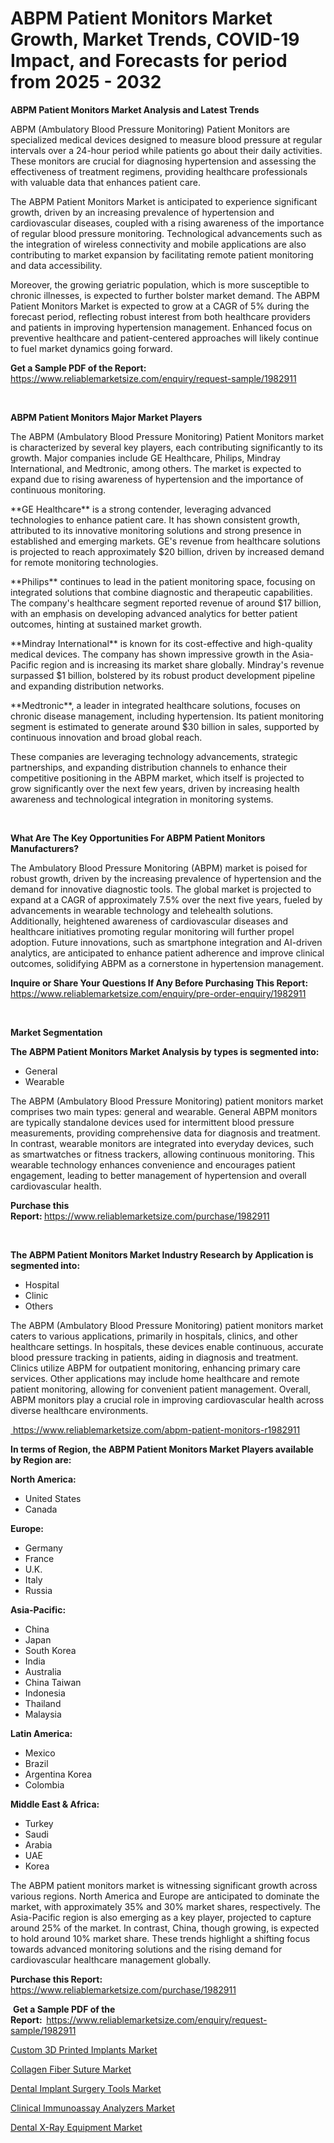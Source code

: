 <p><h1>ABPM Patient Monitors Market Growth, Market Trends, COVID-19 Impact, and Forecasts for period from 2025 - 2032</h1></p><p><strong>ABPM Patient Monitors Market Analysis and Latest Trends</strong></p>
<p><p>ABPM (Ambulatory Blood Pressure Monitoring) Patient Monitors are specialized medical devices designed to measure blood pressure at regular intervals over a 24-hour period while patients go about their daily activities. These monitors are crucial for diagnosing hypertension and assessing the effectiveness of treatment regimens, providing healthcare professionals with valuable data that enhances patient care.</p><p>The ABPM Patient Monitors Market is anticipated to experience significant growth, driven by an increasing prevalence of hypertension and cardiovascular diseases, coupled with a rising awareness of the importance of regular blood pressure monitoring. Technological advancements such as the integration of wireless connectivity and mobile applications are also contributing to market expansion by facilitating remote patient monitoring and data accessibility.</p><p>Moreover, the growing geriatric population, which is more susceptible to chronic illnesses, is expected to further bolster market demand. The ABPM Patient Monitors Market is expected to grow at a CAGR of 5% during the forecast period, reflecting robust interest from both healthcare providers and patients in improving hypertension management. Enhanced focus on preventive healthcare and patient-centered approaches will likely continue to fuel market dynamics going forward.</p></p>
<p><strong>Get a Sample PDF of the Report:&nbsp;</strong> <a href="https://www.reliablemarketsize.com/enquiry/request-sample/1982911?utm_campaign=1991&utm_medium=2&utm_source=Github&utm_content=ia&utm_term=05032025&utm_id=abpm-patient-monitors">https://www.reliablemarketsize.com/enquiry/request-sample/1982911</a></p>
<p>&nbsp;</p>
<p><strong>ABPM Patient Monitors Major Market Players</strong></p>
<p><p>The ABPM (Ambulatory Blood Pressure Monitoring) Patient Monitors market is characterized by several key players, each contributing significantly to its growth. Major companies include GE Healthcare, Philips, Mindray International, and Medtronic, among others. The market is expected to expand due to rising awareness of hypertension and the importance of continuous monitoring. </p><p>**GE Healthcare** is a strong contender, leveraging advanced technologies to enhance patient care. It has shown consistent growth, attributed to its innovative monitoring solutions and strong presence in established and emerging markets. GE's revenue from healthcare solutions is projected to reach approximately $20 billion, driven by increased demand for remote monitoring technologies.</p><p>**Philips** continues to lead in the patient monitoring space, focusing on integrated solutions that combine diagnostic and therapeutic capabilities. The company's healthcare segment reported revenue of around $17 billion, with an emphasis on developing advanced analytics for better patient outcomes, hinting at sustained market growth.</p><p>**Mindray International** is known for its cost-effective and high-quality medical devices. The company has shown impressive growth in the Asia-Pacific region and is increasing its market share globally. Mindray's revenue surpassed $1 billion, bolstered by its robust product development pipeline and expanding distribution networks.</p><p>**Medtronic**, a leader in integrated healthcare solutions, focuses on chronic disease management, including hypertension. Its patient monitoring segment is estimated to generate around $30 billion in sales, supported by continuous innovation and broad global reach.</p><p>These companies are leveraging technology advancements, strategic partnerships, and expanding distribution channels to enhance their competitive positioning in the ABPM market, which itself is projected to grow significantly over the next few years, driven by increasing health awareness and technological integration in monitoring systems.</p></p>
<p>&nbsp;</p>
<p><strong>What Are The Key Opportunities For ABPM Patient Monitors Manufacturers?</strong></p>
<p><p>The Ambulatory Blood Pressure Monitoring (ABPM) market is poised for robust growth, driven by the increasing prevalence of hypertension and the demand for innovative diagnostic tools. The global market is projected to expand at a CAGR of approximately 7.5% over the next five years, fueled by advancements in wearable technology and telehealth solutions. Additionally, heightened awareness of cardiovascular diseases and healthcare initiatives promoting regular monitoring will further propel adoption. Future innovations, such as smartphone integration and AI-driven analytics, are anticipated to enhance patient adherence and improve clinical outcomes, solidifying ABPM as a cornerstone in hypertension management.</p></p>
<p><strong>Inquire or Share Your Questions If Any Before Purchasing This Report:</strong> <a href="https://www.reliablemarketsize.com/enquiry/pre-order-enquiry/1982911?utm_campaign=1991&utm_medium=2&utm_source=Github&utm_content=ia&utm_term=05032025&utm_id=abpm-patient-monitors">https://www.reliablemarketsize.com/enquiry/pre-order-enquiry/1982911</a></p>
<p>&nbsp;</p>
<p><strong>Market Segmentation</strong></p>
<p><strong>The ABPM Patient Monitors Market Analysis by types is segmented into:</strong></p>
<p><ul><li>General</li><li>Wearable</li></ul></p>
<p><p>The ABPM (Ambulatory Blood Pressure Monitoring) patient monitors market comprises two main types: general and wearable. General ABPM monitors are typically standalone devices used for intermittent blood pressure measurements, providing comprehensive data for diagnosis and treatment. In contrast, wearable monitors are integrated into everyday devices, such as smartwatches or fitness trackers, allowing continuous monitoring. This wearable technology enhances convenience and encourages patient engagement, leading to better management of hypertension and overall cardiovascular health.</p></p>
<p><strong>Purchase this Report:&nbsp;</strong><a href="https://www.reliablemarketsize.com/purchase/1982911?utm_campaign=1991&utm_medium=2&utm_source=Github&utm_content=ia&utm_term=05032025&utm_id=abpm-patient-monitors">https://www.reliablemarketsize.com/purchase/1982911</a></p>
<p>&nbsp;</p>
<p><strong>The ABPM Patient Monitors Market Industry Research by Application is segmented into:</strong></p>
<p><ul><li>Hospital</li><li>Clinic</li><li>Others</li></ul></p>
<p><p>The ABPM (Ambulatory Blood Pressure Monitoring) patient monitors market caters to various applications, primarily in hospitals, clinics, and other healthcare settings. In hospitals, these devices enable continuous, accurate blood pressure tracking in patients, aiding in diagnosis and treatment. Clinics utilize ABPM for outpatient monitoring, enhancing primary care services. Other applications may include home healthcare and remote patient monitoring, allowing for convenient patient management. Overall, ABPM monitors play a crucial role in improving cardiovascular health across diverse healthcare environments.</p></p>
<p><a href="https://www.reliablemarketsize.com/abpm-patient-monitors-r1982911?utm_campaign=1991&utm_medium=2&utm_source=Github&utm_content=ia&utm_term=05032025&utm_id=abpm-patient-monitors">&nbsp;https://www.reliablemarketsize.com/abpm-patient-monitors-r1982911</a></p>
<p><strong>In terms of Region, the ABPM Patient Monitors Market Players available by Region are:</strong></p>
<p>
    <p> <strong> North America: </strong>
        <ul>
            <li>United States</li>
            <li>Canada</li>
        </ul>
        </p> 
    <p> <strong> Europe: </strong>
        <ul>
            <li>Germany</li>
            <li>France</li>
            <li>U.K.</li>
            <li>Italy</li>
            <li>Russia</li>
        </ul>
        </p> 
    <p> <strong> Asia-Pacific: </strong>
        <ul>
            <li>China</li>
            <li>Japan</li>
            <li>South Korea</li>
            <li>India</li>
            <li>Australia</li>
            <li>China Taiwan</li>
            <li>Indonesia</li>
            <li>Thailand</li>
            <li>Malaysia</li>
        </ul>
        </p> 
    <p> <strong> Latin America: </strong>
        <ul>
            <li>Mexico</li>
            <li>Brazil</li>
            <li>Argentina Korea</li>
            <li>Colombia</li>
        </ul>
        </p> 
    <p> <strong> Middle East & Africa: </strong>
        <ul>
            <li>Turkey</li>
            <li>Saudi</li>
            <li>Arabia</li>
            <li>UAE</li>
            <li>Korea</li>
        </ul>
    </p>
    </p>
<p><p>The ABPM patient monitors market is witnessing significant growth across various regions. North America and Europe are anticipated to dominate the market, with approximately 35% and 30% market shares, respectively. The Asia-Pacific region is also emerging as a key player, projected to capture around 25% of the market. In contrast, China, though growing, is expected to hold around 10% market share. These trends highlight a shifting focus towards advanced monitoring solutions and the rising demand for cardiovascular healthcare management globally.</p></p>
<p><strong>Purchase this Report: </strong><a href="https://www.reliablemarketsize.com/purchase/1982911?utm_campaign=1991&utm_medium=2&utm_source=Github&utm_content=ia&utm_term=05032025&utm_id=abpm-patient-monitors">https://www.reliablemarketsize.com/purchase/1982911</a></p>
<p>&nbsp;<strong>Get a Sample PDF of the Report:&nbsp;&nbsp;</strong><a href="https://www.reliablemarketsize.com/enquiry/request-sample/1982911?utm_campaign=1991&utm_medium=2&utm_source=Github&utm_content=ia&utm_term=05032025&utm_id=abpm-patient-monitors">https://www.reliablemarketsize.com/enquiry/request-sample/1982911</a></p>
<p><strong></strong></p>
<p><p><a href="https://github.com/kevoncesya4j/Market-Research-Report-List-1/blob/main/custom-3d-printed-implants-market.md?utm_campaign=1991&utm_medium=2&utm_source=Github&utm_content=ia&utm_term=05032025&utm_id=abpm-patient-monitors">Custom 3D Printed Implants Market</a></p><p><a href="https://github.com/sitarzerpa3d/Market-Research-Report-List-1/blob/main/collagen-fiber-suture-market.md?utm_campaign=1991&utm_medium=2&utm_source=Github&utm_content=ia&utm_term=05032025&utm_id=abpm-patient-monitors">Collagen Fiber Suture Market</a></p><p><a href="https://github.com/ziringebrur1/Market-Research-Report-List-1/blob/main/dental-implant-surgery-tools-market.md?utm_campaign=1991&utm_medium=2&utm_source=Github&utm_content=ia&utm_term=05032025&utm_id=abpm-patient-monitors">Dental Implant Surgery Tools Market</a></p><p><a href="https://github.com/rentzszaszjn/Market-Research-Report-List-1/blob/main/clinical-immunoassay-analyzers-market.md?utm_campaign=1991&utm_medium=2&utm_source=Github&utm_content=ia&utm_term=05032025&utm_id=abpm-patient-monitors">Clinical Immunoassay Analyzers Market</a></p><p><a href="https://github.com/perbetpereir/Market-Research-Report-List-1/blob/main/dental-x-ray-equipment-market.md?utm_campaign=1991&utm_medium=2&utm_source=Github&utm_content=ia&utm_term=05032025&utm_id=abpm-patient-monitors">Dental X-Ray Equipment Market</a></p></p>
